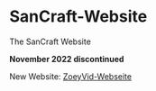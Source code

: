 # SanCraft-Website

The SanCraft Website

**November 2022 discontinued** 

New Website: [ZoeyVid-Webseite](https://github.com/ZoeyVid/ZoeyVid-Webseite)
